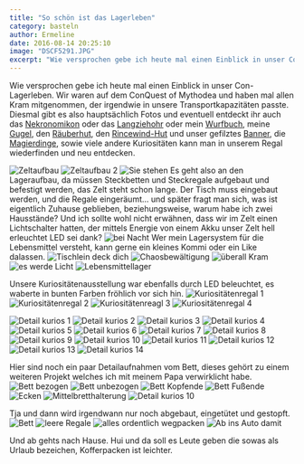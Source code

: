 ```yaml
---
title: "So schön ist das Lagerleben"
category: basteln
author: Ermeline
date: 2016-08-14 20:25:10
image: "DSCF5291.JPG"
excerpt: "Wie versprochen gebe ich heute mal einen Einblick in unser Con-Lagerleben."
---
```


Wie versprochen gebe ich heute mal einen Einblick in unser Con-Lagerleben. Wir waren auf dem ConQuest of Mythodea und haben mal allen Kram mitgenommen, der irgendwie in unsere Transportkapazitäten passte. Diesmal gibt es also hauptsächlich Fotos und eventuell entdeckt ihr auch das [Nekronomikon](/2014/01/nekronomikon/) oder das [Langziehohr](/2014/05/langzieh-waaaaaas/) oder mein [Wurfbuch](/2016/07/conquest-vorbereitungen/), meine [Gugel](/2016/07/guck-mal-ne-gugel/), den [Räuberhut](/2015/04/rauberhut/), den [Rincewind-Hut](/2014/01/rincewind-hut/) und unser gefilztes [Banner](/2014/08/das-neue-banner/), die [Magierdinge](/2016/03/magierdinge/), sowie viele andere Kuriositäten kann man in unserem Regal wiederfinden und neu entdecken.

![Zeltaufbau](DSCF5291.JPG)
![Zeltaufbau 2](DSCF5296.JPG)
![Sie stehen](DSCF5291.JPG)
Es geht also an den Lageraufbau, da müssen Steckbetten und Steckregale aufgebaut und befestigt werden, das Zelt steht schon lange. Der Tisch muss eingebaut werden, und die Regale eingeräumt... und später fragt man sich, was ist eigentlich Zuhause geblieben, beziehungsweise, warum habe ich zwei Hausstände? Und ich sollte wohl nicht erwähnen, dass wir im Zelt einen Lichtschalter hatten, der mittels Energie von einem Akku unser Zelt hell erleuchtet LED sei dank?
![bei Nacht](IMG_20160804_003209.jpg)
Wer mein Lagersystem für die Lebensmittel versteht, kann gerne ein kleines Kommi oder ein Like dalassen.
![Tischlein deck dich](DSCF5315.JPG)
![Chaosbewältigung](DSCF5317.JPG)
![überall Kram](DSCF5319.JPG)
![es werde Licht](DSCF5307.JPG) 
![Lebensmittellager](DSCF5337.JPG)

Unsere Kuriositätenausstellung war ebenfalls durch LED beleuchtet, es waberte in bunten Farben fröhlich vor sich hin.
![Kuriositätenregal 1](DSCF5321.JPG)
![Kuriositätenregal 2](DSCF5322.JPG)
![Kuriositätenreagl 3](DSCF5323.JPG)
![Kuriositätenregal 4](DSCF5324.JPG) 

![Detail kurios 1](DSCF5338.JPG)
![Detail kurios 2](DSCF5339.JPG)
![Detail kurios 3](DSCF5340.JPG)
![Detail kurios 4](DSCF5341.JPG)
![Detail kurios 5](DSCF5342.JPG)
![Detail kurios 6](DSCF5343.JPG)
![Detail kurios 7](DSCF5344.JPG)
![Detail kurios 8](DSCF5345.JPG)
![Detail kurios 9](DSCF5346.JPG)
![Detail kurios 10](DSCF5347.JPG)
![Detail kurios 11](DSCF5348.JPG)
![Detail kurios 12](DSCF5349.JPG)
![Detail kurios 13](DSCF5350.JPG)
![Detail kurios 14](DSCF5351.JPG) 

Hier sind noch ein paar Detailaufnahmen vom Bett, dieses gehört zu einem weiteren Projekt welches ich mit meinem Papa verwirklicht habe.
![Bett bezogen](DSCF5336.JPG)
![Bett unbezogen](DSCF5495.JPG)
![Bett Kopfende](DSCF5498.JPG)
![Bett Fußende](DSCF5499.JPG)
![Ecken](DSCF5496.JPG)
![Mittelbretthalterung](DSCF5497.JPG)
![Detail kurios 10](DSCF5347.JPG)

Tja und dann wird irgendwann nur noch abgebaut, eingetütet und gestopft.
![Bett](DSCF5505.JPG)
![leere Regale](DSCF5502.JPG)
![alles ordentlich wegpacken](DSCF5504.JPG)
![Ab ins Auto damit](DSCF5513.JPG)

Und ab gehts nach Hause. Hui und da soll es Leute geben die sowas als Urlaub bezeichen, Kofferpacken ist leichter.

